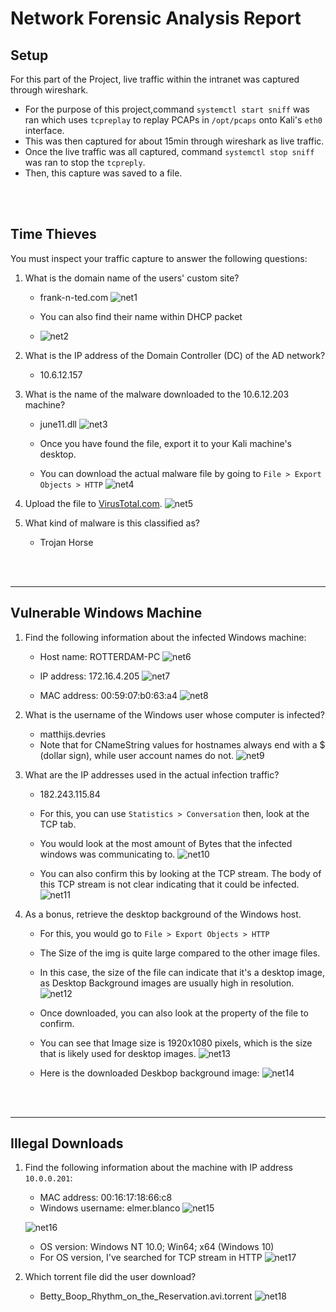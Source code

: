 # Network Forensic Analysis Report

## Setup

For this part of the Project, live traffic within the intranet was captured through wireshark.
- For the purpose of this project,command `systemctl start sniff` was ran which uses `tcpreplay` to replay PCAPs in `/opt/pcaps` onto Kali's `eth0` interface.
- This was then captured for about 15min through wireshark as live traffic.
- Once the live traffic was all captured, command `systemctl stop sniff` was ran to stop the `tcpreply`.
- Then, this capture was saved to a file.

<br>
<br>

## Time Thieves 

You must inspect your traffic capture to answer the following questions:

1. What is the domain name of the users' custom site?
    - frank-n-ted.com
    ![net1](https://user-images.githubusercontent.com/101371476/169899710-58adbd4b-899e-4c5a-bdbc-c29b9ed76e5e.png)

    - You can also find their name within DHCP packet
    - ![net2](https://user-images.githubusercontent.com/101371476/169899799-b5bc8d8c-ea3e-41f8-824d-68d992184deb.png)
    

2. What is the IP address of the Domain Controller (DC) of the AD network?
    - 10.6.12.157
3. What is the name of the malware downloaded to the 10.6.12.203 machine?
    - june11.dll
    ![net3](https://user-images.githubusercontent.com/101371476/169899914-b1e0aaa8-765b-48c7-a960-f52bae93400e.png)

   - Once you have found the file, export it to your Kali machine's desktop.
   - You can download the actual malware file by going to `File > Export Objects > HTTP`
    ![net4](https://user-images.githubusercontent.com/101371476/169899970-bababfc8-8352-444b-b82e-3fe55b331c91.png)

4. Upload the file to [VirusTotal.com](https://www.virustotal.com/gui/). 
    ![net5](https://user-images.githubusercontent.com/101371476/169900039-45c6c69b-7353-4400-871b-6388758ba006.png)

5. What kind of malware is this classified as?
    - Trojan Horse

<br>
<br>

---

## Vulnerable Windows Machine

1. Find the following information about the infected Windows machine:
    - Host name: ROTTERDAM-PC
    ![net6](https://user-images.githubusercontent.com/101371476/169900247-6df114a9-7978-45d9-9eed-a5461c687aa9.png)

    - IP address: 172.16.4.205
    ![net7](https://user-images.githubusercontent.com/101371476/169900289-ebfdb333-4ca3-4891-a808-3b1887e64276.png)

    - MAC address: 00:59:07:b0:63:a4
    ![net8](https://user-images.githubusercontent.com/101371476/169900458-d9720fff-1460-46cb-aefb-9f9f752805a8.png)

    
2. What is the username of the Windows user whose computer is infected?
    - matthijs.devries
    - Note that for CNameString values for hostnames always end with a $ (dollar sign), while user account names do not.
    ![net9](https://user-images.githubusercontent.com/101371476/169900589-5382f2d7-ebc1-4088-815c-d990aea86424.png)

3. What are the IP addresses used in the actual infection traffic?
    - 182.243.115.84
    - For this, you can use `Statistics > Conversation` then, look at the TCP tab.
    - You would look at the most amount of Bytes that the infected windows was communicating to.
    ![net10](https://user-images.githubusercontent.com/101371476/169900695-61ccf118-0d8b-4ba6-8282-c9d53653dd7f.png)

    - You can also confirm this by looking at the TCP stream. The body of this TCP stream is not clear indicating that it could be infected.
    ![net11](https://user-images.githubusercontent.com/101371476/169900734-0d566abb-3840-4446-b1a5-9f8a5e41b7c3.png)

4. As a bonus, retrieve the desktop background of the Windows host.
    - For this, you would go to `File > Export Objects > HTTP`
    - The Size of the img is quite large compared to the other image files.
    - In this case, the size of the file can indicate that it's a desktop image, as Desktop Background images are usually high in resolution.
    ![net12](https://user-images.githubusercontent.com/101371476/169900945-4e209513-931e-4421-96bc-c50c47a65166.png)

    - Once downloaded, you can also look at the property of the file to confirm. 
    - You can see that Image size is 1920x1080 pixels, which is the size that is likely used for desktop images.
    ![net13](https://user-images.githubusercontent.com/101371476/169901006-1d8c76b8-694f-4aca-84d0-c04c4a17ab71.png)

    - Here is the downloaded Deskbop background image:
    ![net14](https://user-images.githubusercontent.com/101371476/169901055-98a844fa-5120-4264-a193-008eca0a6084.png)


<br>
<br>

---

## Illegal Downloads

1. Find the following information about the machine with IP address `10.0.0.201`:
    - MAC address: 00:16:17:18:66:c8
    - Windows username: elmer.blanco
    ![net15](https://user-images.githubusercontent.com/101371476/169901112-3e7eef68-90ac-4e39-aa11-08f7d8c90edc.png)

    ![net16](https://user-images.githubusercontent.com/101371476/169901161-aa17a3a6-d1ab-456a-9890-bbf255a30e71.png)

    - OS version: Windows NT 10.0; Win64; x64 (Windows 10)
    - For OS version, I've searched for TCP stream in HTTP
    ![net17](https://user-images.githubusercontent.com/101371476/169901228-3e831490-89a0-4b51-b6fd-4080e5998d3b.png)


2. Which torrent file did the user download?
    - Betty_Boop_Rhythm_on_the_Reservation.avi.torrent
    ![net18](https://user-images.githubusercontent.com/101371476/169901280-e8c2722f-695f-40c7-bf4d-2ee78a16022c.png)






